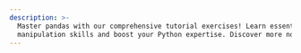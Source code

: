 ```yaml
---
description: >-
  Master pandas with our comprehensive tutorial exercises! Learn essential data
  manipulation skills and boost your Python expertise. Discover more now!
---
```


